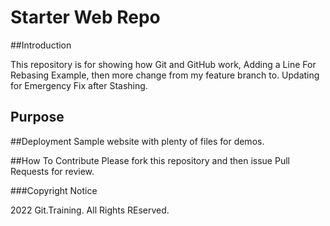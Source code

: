 # Starter Web Repo

##Introduction

This repository is for showing how Git and GitHub work, Adding a Line For Rebasing Example, then more change from my feature branch to.
Updating for Emergency Fix after Stashing.


## Purpose

##Deployment
Sample website with plenty of files for demos.

##How To Contribute
Please fork this repository and then issue Pull Requests for review.


###Copyright Notice

2022 Git.Training. All Rights REserved.

